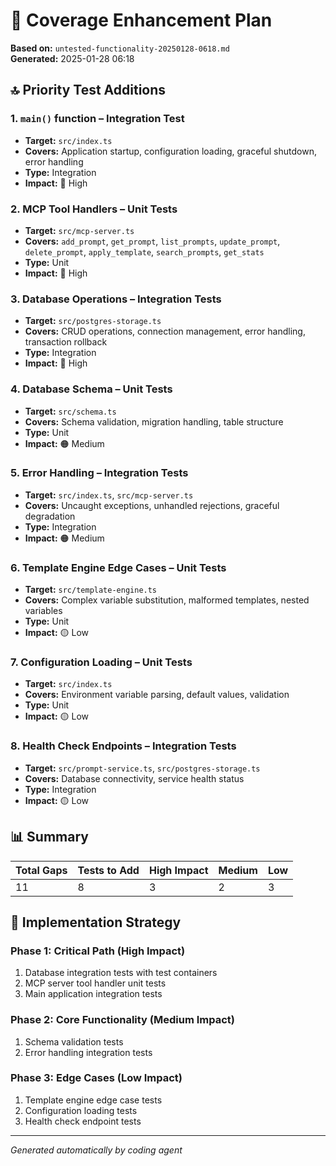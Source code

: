 # 🧪 Coverage Enhancement Plan
**Based on:** `untested-functionality-20250128-0618.md`  
**Generated:** 2025-01-28 06:18

## 🔝 Priority Test Additions

### 1. `main()` function – Integration Test
- **Target:** `src/index.ts`
- **Covers:** Application startup, configuration loading, graceful shutdown, error handling
- **Type:** Integration
- **Impact:** 🔴 High

### 2. MCP Tool Handlers – Unit Tests
- **Target:** `src/mcp-server.ts`
- **Covers:** `add_prompt`, `get_prompt`, `list_prompts`, `update_prompt`, `delete_prompt`, `apply_template`, `search_prompts`, `get_stats`
- **Type:** Unit
- **Impact:** 🔴 High

### 3. Database Operations – Integration Tests
- **Target:** `src/postgres-storage.ts`
- **Covers:** CRUD operations, connection management, error handling, transaction rollback
- **Type:** Integration
- **Impact:** 🔴 High

### 4. Database Schema – Unit Tests
- **Target:** `src/schema.ts`
- **Covers:** Schema validation, migration handling, table structure
- **Type:** Unit
- **Impact:** 🟠 Medium

### 5. Error Handling – Integration Tests
- **Target:** `src/index.ts`, `src/mcp-server.ts`
- **Covers:** Uncaught exceptions, unhandled rejections, graceful degradation
- **Type:** Integration
- **Impact:** 🟠 Medium

### 6. Template Engine Edge Cases – Unit Tests
- **Target:** `src/template-engine.ts`
- **Covers:** Complex variable substitution, malformed templates, nested variables
- **Type:** Unit
- **Impact:** 🟡 Low

### 7. Configuration Loading – Unit Tests
- **Target:** `src/index.ts`
- **Covers:** Environment variable parsing, default values, validation
- **Type:** Unit
- **Impact:** 🟡 Low

### 8. Health Check Endpoints – Integration Tests
- **Target:** `src/prompt-service.ts`, `src/postgres-storage.ts`
- **Covers:** Database connectivity, service health status
- **Type:** Integration
- **Impact:** 🟡 Low

## 📊 Summary
| Total Gaps | Tests to Add | High Impact | Medium | Low |
|------------|--------------|-------------|--------|-----|
| 11         | 8            | 3           | 2      | 3   |

## 🎯 Implementation Strategy

### Phase 1: Critical Path (High Impact)
1. Database integration tests with test containers
2. MCP server tool handler unit tests
3. Main application integration tests

### Phase 2: Core Functionality (Medium Impact)
1. Schema validation tests
2. Error handling integration tests

### Phase 3: Edge Cases (Low Impact)
1. Template engine edge case tests
2. Configuration loading tests
3. Health check endpoint tests

---
_Generated automatically by coding agent_ 